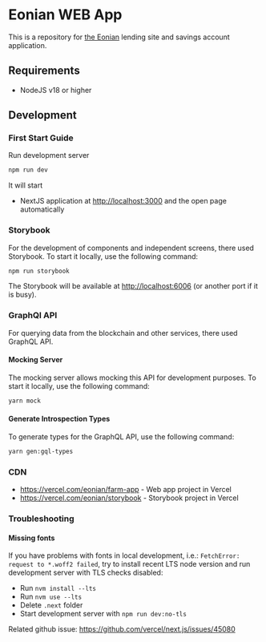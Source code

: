 # Eonian WEB App

This is a repository for [the Eonian](https://eonian.finance) lending site and savings account application.

## Requirements

* NodeJS v18 or higher

## Development

### First Start Guide

Run development server

```bash
npm run dev
```

It will start

* NextJS application at [http://localhost:3000](http://localhost:3000) and the open page automatically

### Storybook

For the development of components and independent screens, there used Storybook.
To start it locally, use the following command:

```bash
npm run storybook
```

The Storybook will be available at [http://localhost:6006](http://localhost:6006) (or another port if it is busy).

### GraphQl API

For querying data from the blockchain and other services, there used GraphQL API.

#### Mocking Server

The mocking server allows mocking this API for development purposes. To start it locally, use the following command:

```bash
yarn mock
```

#### Generate Introspection Types

To generate types for the GraphQL API, use the following command:

```bash
yarn gen:gql-types
```

### CDN

* <https://vercel.com/eonian/farm-app> - Web app project in Vercel
* <https://vercel.com/eonian/storybook> - Storybook project in Vercel


### Troubleshooting

#### Missing fonts
If you have problems with fonts in local development, i.e.: `FetchError: request to *.woff2 failed`, try to install recent LTS node version and run development server with TLS checks disabled:
- Run `nvm install --lts`
- Run `nvm use --lts`
- Delete `.next` folder
- Start development server with `npm run dev:no-tls`

Related github issue: https://github.com/vercel/next.js/issues/45080